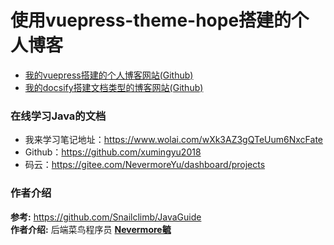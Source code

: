 # 使用vuepress-theme-hope搭建的个人博客

- [我的vuepress搭建的个人博客网站(Github)](https://xumingyu2018.github.io/)
- [我的docsify搭建文档类型的博客网站(Github)](https://xumingyu2018.github.io/docsify-blog/)

### 在线学习Java的文档

- 我来学习笔记地址：https://www.wolai.com/wXk3AZ3gQTeUum6NxcFate
- Github：https://github.com/xumingyu2018
- 码云：https://gitee.com/NevermoreYu/dashboard/projects

### 作者介绍

**参考:**  https://github.com/Snailclimb/JavaGuide    
**作者介绍:**  后端菜鸟程序员  **[Nevermore毓](https://github.com/xumingyu2018)** 
